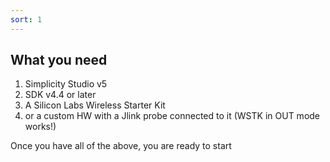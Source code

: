 ```yaml
---
sort: 1
---
```

## What you need

1. Simplicity Studio v5
2. SDK v4.4 or later
3. A Silicon Labs Wireless Starter Kit
4. or a custom HW with a Jlink probe connected to it (WSTK in OUT mode works!)

Once you have all of the above, you are ready to start

